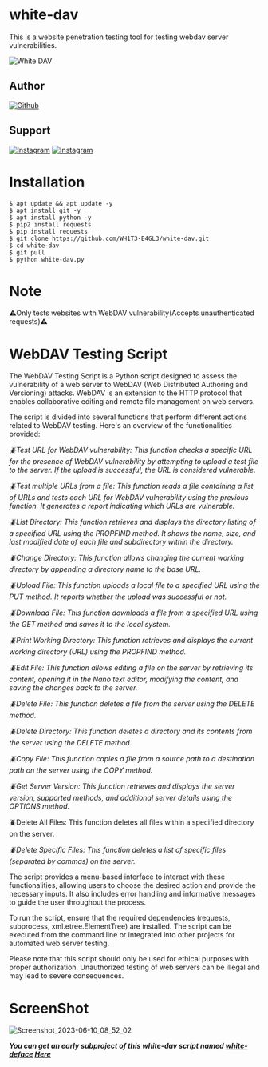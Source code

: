 # white-dav
This is a website penetration testing tool for testing webdav server vulnerabilities.


![White DAV](https://github.com/WH1T3-E4GL3/white-dav/assets/118425907/f9c3ae42-1853-43fe-95f5-d312b113c716)


## Author
<a href="https://github.com/WH1T3-E4GL3"><img title="Github" src="https://img.shields.io/badge/WH1T3-E4GL3-brightgreen?style=for-the-badge&logo=github"></a>
## Support
[![Instagram](https://img.shields.io/badge/TELEGRAM-red?style=for-the-badge&logo=telegram)](https://t.me/Ka_KsHi_HaTaKe)       [![Instagram](https://img.shields.io/badge/INSTAGRAM-FOLLOW-green?style=for-the-badge&logo=instagram)](https://www.instagram.com/whxite.exe)


# Installation
    $ apt update && apt update -y
    $ apt install git -y
    $ apt install python -y
    $ pip2 install requests
    $ pip install requests
    $ git clone https://github.com/WH1T3-E4GL3/white-dav.git
    $ cd white-dav
    $ git pull
    $ python white-dav.py
    
    
# Note

⚠️Only tests websites with WebDAV vulnerability(Accepts unauthenticated requests)⚠️ 


# WebDAV Testing Script

The WebDAV Testing Script is a Python script designed to assess the vulnerability of a web server to WebDAV (Web Distributed Authoring and Versioning) attacks. WebDAV is an extension to the HTTP protocol that enables collaborative editing and remote file management on web servers.

The script is divided into several functions that perform different actions related to WebDAV testing. Here's an overview of the functionalities provided:

<i>🪲Test URL for WebDAV vulnerability: This function checks a specific URL for the presence of WebDAV vulnerability by attempting to upload a test file to the server. If the upload is successful, the URL is considered vulnerable.</i>

<i>🪲Test multiple URLs from a file: This function reads a file containing a list of URLs and tests each URL for WebDAV vulnerability using the previous function. It generates a report indicating which URLs are vulnerable.</i>

<i>🪲List Directory: This function retrieves and displays the directory listing of a specified URL using the PROPFIND method. It shows the name, size, and last modified date of each file and subdirectory within the directory.</i>

<i>🪲Change Directory: This function allows changing the current working directory by appending a directory name to the base URL.</i>

<i>🪲Upload File: This function uploads a local file to a specified URL using the PUT method. It reports whether the upload was successful or not.</i>

<i>🪲Download File: This function downloads a file from a specified URL using the GET method and saves it to the local system.</i>

<i>🪲Print Working Directory: This function retrieves and displays the current working directory (URL) using the PROPFIND method.</i>

<i>🪲Edit File: This function allows editing a file on the server by retrieving its content, opening it in the Nano text editor, modifying the content, and saving the changes back to the server.</i>

<i>🪲Delete File: This function deletes a file from the server using the DELETE method.</i>

<i>🪲Delete Directory: This function deletes a directory and its contents from the server using the DELETE method.</i>

<i>🪲Copy File: This function copies a file from a source path to a destination path on the server using the COPY method.</i>

<i>🪲Get Server Version: This function retrieves and displays the server version, supported methods, and additional server details using the OPTIONS method.</i>

🪲Delete All Files: This function deletes all files within a specified directory on the server.</i>

<i>🪲Delete Specific Files: This function deletes a list of specific files (separated by commas) on the server.</i>

The script provides a menu-based interface to interact with these functionalities, allowing users to choose the desired action and provide the necessary inputs. It also includes error handling and informative messages to guide the user throughout the process.

To run the script, ensure that the required dependencies (requests, subprocess, xml.etree.ElementTree) are installed. The script can be executed from the command line or integrated into other projects for automated web server testing.

Please note that this script should only be used for ethical purposes with proper authorization. Unauthorized testing of web servers can be illegal and may lead to severe consequences.



# ScreenShot


![Screenshot_2023-06-10_08_52_02](https://github.com/WH1T3-E4GL3/white-dav/assets/118425907/ae1fe90f-61a9-4237-bc02-a3451673968b)

***You can get an early subproject of this white-dav script named <u>white-deface</u> [Here](https://github.com/WH1T3-E4GL3/white-deface)***
